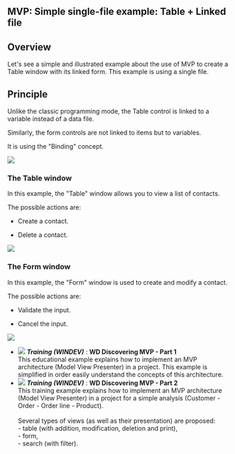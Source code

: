
## MVP: Simple single-file example: Table + Linked file
			

<a name="NOTE1"></a>
<a name="NOTE1_1"></a>


## Overview
<a name="overview_ELTTEXTE000095"></a>
Let's see a simple and illustrated example about the use of MVP to create a Table window with its linked form. This example is using a single file. 

<a name="NOTE2"></a>
<a name="NOTE2_1"></a>


## Principle
<a name="principle_ELTTEXTE000119"></a>
Unlike the classic programming mode, the Table control is linked to a variable instead of a data file. 

Similarly, the form controls are not linked to items but to variables. 

It is using the "Binding" concept. 

![](https://doc.pcsoft.fr/en-US/images/image.awp?langid=3&name=IHM-et-Binding.gif)



### The Table window
<a name="the_table_window_ELTPARAGRAPHE000025"></a>

In this example, the "Table" window allows you to view a list of contacts.

The possible actions are: 

- Create a contact. 

- Delete a contact. 




![](https://doc.pcsoft.fr/en-US/images/image.awp?langid=3&name=Exemple-Gestion-Contacts-01.gif)



### The Form window
<a name="the_form_window_ELTPARAGRAPHE000037"></a>

In this example, the "Form" window is used to create and modify a contact.

The possible actions are: 

- Validate the input. 

- Cancel the input. 




![](https://doc.pcsoft.fr/en-US/images/image.awp?langid=3&name=Exemple-Gestion-Contacts-02.gif)



- ![](https://doc.pcsoft.fr/en-US/images/image.awp?langid=3&name=WDDiscoveringMVP-Part1.gif) ***Training (WINDEV)*** : **WD Discovering MVP - Part 1** <br>This educational example explains how to implement an MVP architecture (Model View Presenter) in a project. This example is simplified in order easily understand the concepts of this architecture.
- ![](https://doc.pcsoft.fr/en-US/images/image.awp?langid=3&name=WDDiscoveringMVP-Part2.gif) ***Training (WINDEV)*** : **WD Discovering MVP - Part 2** <br>This training example explains how to implement an MVP architecture (Model View Presenter) in a project for a simple analysis (Customer - Order - Order line - Product).<br><br>Several types of views (as well as their presentation) are proposed:<br>- table (with addition, modification, deletion and print),<br>- form,<br>- search (with filter).


